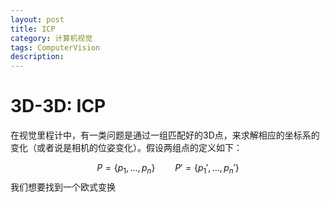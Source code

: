 ```yaml
---
layout: post
title: ICP
category: 计算机视觉
tags: ComputerVision
description: 
---
```

<script type="text/javascript" src="http://cdn.mathjax.org/mathjax/latest/MathJax.js?config=default"></script>

# 3D-3D: ICP

在视觉里程计中，有一类问题是通过一组匹配好的3D点，来求解相应的坐标系的变化（或者说是相机的位姿变化）。假设两组点的定义如下：

$$
P=\{ p_1, \dots, p_n \} \qquad P' = \{ p_1',\dots, p_n' \}
$$
我们想要找到一个欧式变换